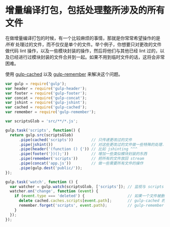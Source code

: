 # 增量编译打包，包括处理整所涉及的所有文件

在做增量编译打包的时候，有一个比较麻烦的事情，那就是你常常希望操作的是 _所有_ 处理过的文件，而不仅仅是单个的文件。举个例子，你想要只对更改的文件做代码 lint 操作，以及一些模块封装的操作，然后将他们与其他已经 lint 过的，以及已经进行过模块封装的文件合并到一起。如果不用到临时文件的话，这将会非常困难。

使用 [gulp-cached](https://github.com/wearefractal/gulp-cached) 以及 [gulp-remember](https://github.com/ahaurw01/gulp-remember) 来解决这个问题。

```js
var gulp = require('gulp');
var header = require('gulp-header');
var footer = require('gulp-footer');
var concat = require('gulp-concat');
var jshint = require('gulp-jshint');
var cached = require('gulp-cached');
var remember = require('gulp-remember');

var scriptsGlob = 'src/**/*.js';

gulp.task('scripts', function() {
  return gulp.src(scriptsGlob)
      .pipe(cached('scripts'))        // 只传递更改过的文件
      .pipe(jshint())                 // 对这些更改过的文件做一些特殊的处理...
      .pipe(header('(function () {')) // 比如 jshinting ^^^
      .pipe(footer('})();'))          // 增加一些类似模块封装的东西
      .pipe(remember('scripts'))      // 把所有的文件放回 stream
      .pipe(concat('app.js'))         // 做一些需要所有文件的操作
      .pipe(gulp.dest('public/'));
});

gulp.task('watch', function () {
  var watcher = gulp.watch(scriptsGlob, ['scripts']); // 监视与 scripts 任务中同样的文件
  watcher.on('change', function (event) {
    if (event.type === 'deleted') {                   // 如果一个文件被删除了，则将其忘记
      delete cached.caches.scripts[event.path];       // gulp-cached 的删除 api
      remember.forget('scripts', event.path);         // gulp-remember 的删除 api
    }
  });
});
```
